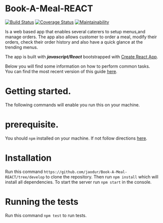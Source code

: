 # Book-A-Meal-REACT
[![Build Status](https://travis-ci.org/jaodur/Book-A-Meal-REACT.svg?branch=develop)](https://travis-ci.org/jaodur/Book-A-Meal-REACT)
[![Coverage Status](https://coveralls.io/repos/github/ja-odur/Book-A-Meal-REACT/badge.svg?branch=develop&service=github)](https://coveralls.io/github/jaodur/Book-A-Meal-REACT?branch=develop)
[![Maintainability](https://api.codeclimate.com/v1/badges/b3f61315e3a9156ccdac/maintainability)](https://codeclimate.com/github/jaodur/Book-A-Meal-REACT/maintainability)

Is a web based app that enables  several caterers to setup menus,and manage orders. The app also allows
customer to order a meal, modify their orders, check their order history and also have a quick glance at the trending
menus.

The app is built with ___javascript/React___ bootstrapped with [Create React App](https://github.com/facebookincubator/create-react-app).

Below you will find some information on how to perform common tasks.<br>
You can find the most recent version of this guide [here](https://github.com/facebookincubator/create-react-app/blob/master/packages/react-scripts/template/README.md).

 
# Getting started.
The following commands will enable you run this on your machine.

# prerequisite.
You should `npm` installed on your machine. If not follow directions [here](https://www.npmjs.com/get-npm).

# Installation
Run this command  ```https://github.com/jaodur/Book-A-Meal-REACT/tree/develop``` to clone the repository.
Then run  ``` npm install ``` which will install all dependencies.
To start the server run ```npm start``` in the console.

# Running the tests
Run this command ``` npm test ``` to run tests.
